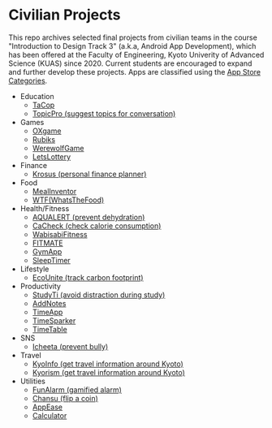 # Civilian Projects
This repo archives selected final projects from civilian teams in the course "Introduction to Design Track 3" (a.k.a, Android App Development), which has been offered at the Faculty of Engineering, Kyoto Univerity of Advanced Science (KUAS) since 2020. Current students are encouraged to expand and further develop these projects. Apps are classified using the [App Store Categories](https://developers.apptweak.com/reference/app-store-categories).

* Education
  - [TaCop](https://github.com/ID3-finalProject-archive/civilian/blob/main/2022_TaCoP.aia)
  - [TopicPro (suggest topics for conversation)](https://github.com/ID3-finalProject-archive/civilian/blob/main/2022_TopicPro.aia)
* Games
  - [OXgame](https://github.com/ID3-finalProject-archive/civilian/blob/main/2022_OXgame.aia)
  - [Rubiks](https://github.com/ID3-finalProject-archive/civilian/blob/main/2023_Rubiks.aia)
  - [WerewolfGame](https://github.com/ID3-finalProject-archive/civilian/blob/main/2023_WerewolfGame.aia)
  - [LetsLottery](https://github.com/ID3-finalProject-archive/civilian/blob/main/2021_LetsLottery.aia)
* Finance
  - [Krosus (personal finance planner)](https://github.com/ID3-finalProject-archive/civilian/blob/main/2022_Krosus.aia)
* Food
  - [MealInventor](https://github.com/ID3-finalProject-archive/civilian/blob/main/2021_mealInventor.aia)
  - [WTF(WhatsTheFood)](https://github.com/ID3-finalProject-archive/civilian/blob/main/2022_WTF.aia)
* Health/Fitness
  - [AQUALERT (prevent dehydration)](https://github.com/ID3-finalProject-archive/civilian/blob/main/2022_AQUALERT.aia)
  - [CaCheck (check calorie consumption)](https://github.com/ID3-finalProject-archive/civilian/blob/main/2021_CaCheck.aia)
  - [WabisabiFitness](https://github.com/ID3-finalProject-archive/civilian/blob/main/2022_WabisabiFitness.aia)
  - [FITMATE](https://github.com/ID3-finalProject-archive/civilian/blob/main/2023_FITMATE.aia)
  - [GymApp](https://github.com/ID3-finalProject-archive/civilian/blob/main/2023_GymApp.aia)
  - [SleepTimer](https://github.com/ID3-finalProject-archive/civilian/blob/main/2023_SleepTimer.aia)
* Lifestyle
  - [EcoUnite (track carbon footprint)](https://github.com/ID3-finalProject-archive/civilian/tree/main/2023_EcoUnite)
* Productivity
  - [StudyTi (avoid distraction during study)](https://github.com/ID3-finalProject-archive/civilian/blob/main/2022_StudyTi.aia)
  - [AddNotes](https://github.com/ID3-finalProject-archive/civilian/blob/main/2021_AddNotes.aia)
  - [TimeApp](https://github.com/ID3-finalProject-archive/civilian/blob/main/2022_TimeApp.aia)
  - [TimeSparker](https://github.com/ID3-finalProject-archive/civilian/blob/main/2021_TimeSparker.aia)
  - [TimeTable](https://github.com/ID3-finalProject-archive/civilian/blob/main/2021_Timetable_Good.aia)
* SNS
  - [Icheeta (prevent bully)](https://github.com/ID3-finalProject-archive/civilian/blob/main/2021_Icheeta.aia)
* Travel
  - [KyoInfo (get travel information around Kyoto)](https://github.com/ID3-finalProject-archive/civilian/blob/main/2021_KyoInfo.aia)
  - [Kyorism (get travel information around Kyoto)](https://github.com/ID3-finalProject-archive/civilian/blob/main/2021_Kyorism.aia)
* Utilities
  - [FunAlarm (gamified alarm)](https://github.com/ID3-finalProject-archive/civilian/blob/main/2022_FunAlarm.aia)
  - [Chansu (flip a coin)](https://github.com/ID3-finalProject-archive/civilian/blob/main/2022_Chansu.aia)
  - [AppEase](https://github.com/ID3-finalProject-archive/civilian/blob/main/2022_AppEase.aia)
  - [Calculator](https://github.com/ID3-finalProject-archive/civilian/blob/main/2022_Calculator.aia)
